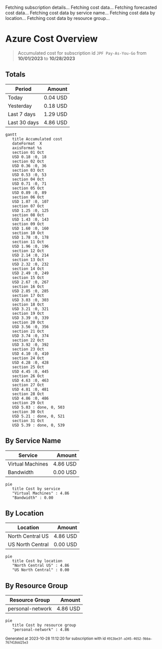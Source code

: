 Fetching subscription details...
Fetching cost data...
Fetching forecasted cost data...
Fetching cost data by service name...
Fetching cost data by location...
Fetching cost data by resource group...
# Azure Cost Overview

> Accumulated cost for subscription id `JPF Pay-As-You-Go` from **10/01/2023** to **10/28/2023**

## Totals

|Period|Amount|
|---|---:|
|Today|0.04 USD|
|Yesterday|0.18 USD|
|Last 7 days|1.29 USD|
|Last 30 days|4.86 USD|

```mermaid
gantt
   title Accumulated cost
   dateFormat  X
   axisFormat %s
   section 01 Oct
   USD 0.18 :0, 18
   section 02 Oct
   USD 0.36 :0, 36
   section 03 Oct
   USD 0.53 :0, 53
   section 04 Oct
   USD 0.71 :0, 71
   section 05 Oct
   USD 0.89 :0, 89
   section 06 Oct
   USD 1.07 :0, 107
   section 07 Oct
   USD 1.25 :0, 125
   section 08 Oct
   USD 1.43 :0, 143
   section 09 Oct
   USD 1.60 :0, 160
   section 10 Oct
   USD 1.78 :0, 178
   section 11 Oct
   USD 1.96 :0, 196
   section 12 Oct
   USD 2.14 :0, 214
   section 13 Oct
   USD 2.32 :0, 232
   section 14 Oct
   USD 2.49 :0, 249
   section 15 Oct
   USD 2.67 :0, 267
   section 16 Oct
   USD 2.85 :0, 285
   section 17 Oct
   USD 3.03 :0, 303
   section 18 Oct
   USD 3.21 :0, 321
   section 19 Oct
   USD 3.39 :0, 339
   section 20 Oct
   USD 3.56 :0, 356
   section 21 Oct
   USD 3.74 :0, 374
   section 22 Oct
   USD 3.92 :0, 392
   section 23 Oct
   USD 4.10 :0, 410
   section 24 Oct
   USD 4.28 :0, 428
   section 25 Oct
   USD 4.45 :0, 445
   section 26 Oct
   USD 4.63 :0, 463
   section 27 Oct
   USD 4.81 :0, 481
   section 28 Oct
   USD 4.86 :0, 486
   section 29 Oct
   USD 5.03 : done, 0, 503
   section 30 Oct
   USD 5.21 : done, 0, 521
   section 31 Oct
   USD 5.39 : done, 0, 539
```

## By Service Name

|Service|Amount|
|---|---:|
|Virtual Machines|4.86 USD|
|Bandwidth|0.00 USD|

```mermaid
pie
   title Cost by service
   "Virtual Machines" : 4.86
   "Bandwidth" : 0.00
```

## By Location

|Location|Amount|
|---|---:|
|North Central US|4.86 USD|
|US North Central|0.00 USD|

```mermaid
pie
   title Cost by location
   "North Central US" : 4.86
   "US North Central" : 0.00
```

## By Resource Group

|Resource Group|Amount|
|---|---:|
|personal-network|4.86 USD|

```mermaid
pie
   title Cost by resource group
   "personal-network" : 4.86
```

<sup>Generated at 2023-10-28 11:12:20 for subscription with id `4913be3f-a345-4652-9bba-767418dd25e3`</sup>
